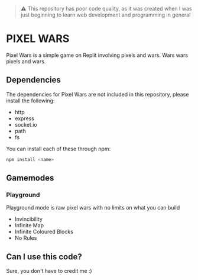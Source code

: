 > ⚠️ This repository has poor code quality, as it was created when I was just beginning to learn web development and programming in general
# PIXEL WARS
Pixel Wars is a simple game on Replit involving pixels and wars.
Wars wars pixels and wars.

## Dependencies
The dependencies for Pixel Wars are not included in this repository, please install the following:
- http
- express
- socket.io
- path
- fs

You can install each of these through npm:
```bash
npm install <name>
```

## Gamemodes
### Playground
Playground mode is raw pixel wars with no limits on what you can build
- Invincibility
- Infinite Map
- Infinite Coloured Blocks
- No Rules

## Can I use this code?
Sure, you don't have to credit me :)
